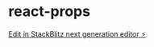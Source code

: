 # react-props

[Edit in StackBlitz next generation editor ⚡️](https://stackblitz.com/~/github.com/kiran4037/react-props)